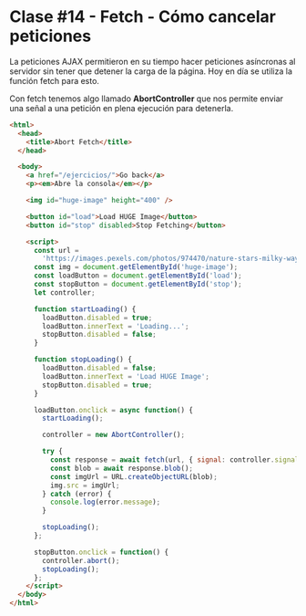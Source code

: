 # Clase #14 - Fetch - Cómo cancelar peticiones

La peticiones AJAX permitieron en su tiempo hacer peticiones asíncronas al servidor sin tener que detener la carga de la página. Hoy en día se utiliza la función fetch para esto.

Con fetch tenemos algo llamado **AbortController** que nos permite enviar una señal a una petición en plena ejecución para detenerla.


```html
<html>
  <head>
    <title>Abort Fetch</title>
  </head>

  <body>
    <a href="/ejercicios/">Go back</a>
    <p><em>Abre la consola</em></p>

    <img id="huge-image" height="400" />

    <button id="load">Load HUGE Image</button>
    <button id="stop" disabled>Stop Fetching</button>

    <script>
      const url =
        'https://images.pexels.com/photos/974470/nature-stars-milky-way-galaxy-974470.jpeg?q=100';
      const img = document.getElementById('huge-image');
      const loadButton = document.getElementById('load');
      const stopButton = document.getElementById('stop');
      let controller;

      function startLoading() {
        loadButton.disabled = true;
        loadButton.innerText = 'Loading...';
        stopButton.disabled = false;
      }

      function stopLoading() {
        loadButton.disabled = false;
        loadButton.innerText = 'Load HUGE Image';
        stopButton.disabled = true;
      }

      loadButton.onclick = async function() {
        startLoading();

        controller = new AbortController();

        try {
          const response = await fetch(url, { signal: controller.signal });
          const blob = await response.blob();
          const imgUrl = URL.createObjectURL(blob);
          img.src = imgUrl;
        } catch (error) {
          console.log(error.message);
        }

        stopLoading();
      };

      stopButton.onclick = function() {
        controller.abort();
        stopLoading();
      };
    </script>
  </body>
</html>
```
